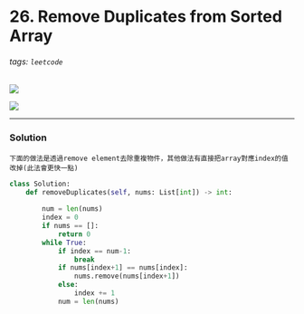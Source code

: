 # 26. Remove Duplicates from Sorted Array
###### tags: `leetcode`

![](https://i.imgur.com/SRdmeAB.png)

![](https://i.imgur.com/Lvghjaq.png)

---
### Solution
    下面的做法是透過remove element去除重複物件，其他做法有直接把array對應index的值改掉(此法會更快一點)
```python
class Solution:
    def removeDuplicates(self, nums: List[int]) -> int:
  
        num = len(nums)
        index = 0
        if nums == []:
            return 0
        while True:
            if index == num-1:
                break
            if nums[index+1] == nums[index]:
                nums.remove(nums[index+1])
            else:
                index += 1
            num = len(nums)
  
```